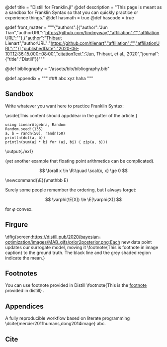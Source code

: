 @def title = "Distill for Franklin.jl"
@def description = "This page is meant as a sandbox for Franklin Syntax so that you can quickly practice or experience things."
@def hasmath = true
@def hascode = true

@def front_matter = """{"authors":[{"author":"Jun Tian","authorURL":"https://github.com/findmyway","affiliation":"","affiliationURL":""},{"author":"Thibaut Lienart","authorURL":"https://github.com/tlienart","affiliation":"","affiliationURL":""}],"publishedDate":"2020-06-10T12:36:15.000+08:00","citationText":"Jun, Thibaut, et al., 2020","journal":{"title":"Distill"}}"""

@def bibliography = "/assets/bib/bibliography.bib"

@def appendix = """
    ### abc xyz
    haha
    """

<!-- TODO: -->
<!-- \toc -->

## Sandbox

Write whatever you want here to practice Franklin Syntax:

\aside{This content should appddear in the gutter of the article.}

```julia:./ex1
using LinearAlgebra, Random
Random.seed!(135)
a, b = randn(50), randn(50)
println(dot(a, b))
println(sum(ai * bi for (ai, bi) ∈ zip(a, b)))
```

\output{./ex1}

(yet another example that floating point arithmetics can be complicated).

$$ \forall x \in \R:\quad \scal{x, x} \ge 0 $$

\newcommand{\E}{\mathbb E}

Surely some people remember the ordering, but I always forget:

$$ \varphi(\E[X]) \le \E[\varphi(X)] $$

for $\varphi$ convex.

## Firgure

\dfig{screen;https://distill.pub/2020/bayesian-optimization/images/MAB_gifs/prior2posterior.png;Each new data point updates our surrogate model, moving it \footnote{This is footnote in image caption} to the ground truth. The black line and the grey shaded region indicate the mean.}

## Footnotes

You can use footnote provided in Distill \footnote{This is the [footnote]() provided in distill} .

## Appendices

A fully reproducible workflow based on literate programming \dcite{mercier2011humans,dong2014image} abc.

## Cite

